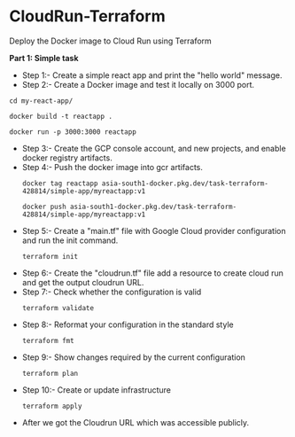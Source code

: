 # CloudRun-Terraform
Deploy the Docker image to Cloud Run using Terraform

**Part 1: Simple task**
* Step 1:- Create a simple react app and print the "hello world" message.
* Step 2:- Create a Docker image and test it locally on 3000 port.
```
cd my-react-app/
```
```
docker build -t reactapp .
```
```
docker run -p 3000:3000 reactapp
```
* Step 3:- Create the GCP console account, and new projects, and enable docker registry artifacts.
* Step 4:- Push the docker image into gcr artifacts.
  ```
  docker tag reactapp asia-south1-docker.pkg.dev/task-terraform-428814/simple-app/myreactapp:v1
  ```
  ```
  docker push asia-south1-docker.pkg.dev/task-terraform-428814/simple-app/myreactapp:v1
  ```
* Step 5:- Create a "main.tf" file with Google Cloud provider configuration and run the init command.
  ```
  terraform init
  ```
* Step 6:- Create the "cloudrun.tf" file add a resource to create cloud run and get the output cloudrun URL.
* Step 7:- Check whether the configuration is valid
  ```
  terraform validate
  ```
* Step 8:- Reformat your configuration in the standard style
  ```
  terraform fmt
  ```
* Step 9:- Show changes required by the current configuration
  ```
  terraform plan
  ```
* Step 10:- Create or update infrastructure
  ```
  terraform apply
  ```
* After we got the Cloudrun URL which was accessible publicly.

